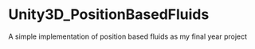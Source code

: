# Unity3D_PositionBasedFluids
A simple implementation of position based fluids as my final year project
